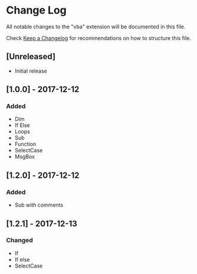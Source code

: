 # Change Log
All notable changes to the "vba" extension will be documented in this file.

Check [Keep a Changelog](http://keepachangelog.com/) for recommendations on how to structure this file.

## [Unreleased]
- Initial release

## [1.0.0] - 2017-12-12
### Added
- Dim
- If Else
- Loops
- Sub
- Function
- SelectCase
- MsgBox

## [1.2.0] - 2017-12-12
### Added
- Sub with comments

## [1.2.1] - 2017-12-13
### Changed
- If
- If else
- SelectCase
